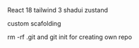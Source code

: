 React 18
tailwind 3
shadui
zustand

custom scafolding

rm -rf .git and git init for creating own repo
